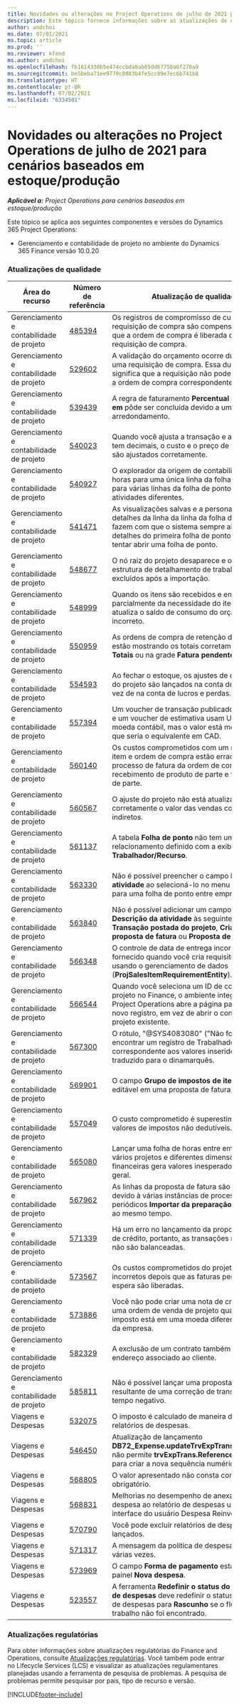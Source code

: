 ```yaml
---
title: Novidades ou alterações no Project Operations de julho de 2021 para cenários baseados em estoque/produção
description: Este tópico fornece informações sobre as atualizações de qualidade disponíveis na versão de julho de 2021 do Project Operations cenários baseados em estoque/produção.
author: andchoi
ms.date: 07/01/2021
ms.topic: article
ms.prod: ''
ms.reviewer: kfend
ms.author: andchoi
ms.openlocfilehash: fb1814330b5e474ccbda0ab85dd67758a6f270a9
ms.sourcegitcommit: be5beba71ee9770c0083b4fe5cc89e7ec6b741b8
ms.translationtype: HT
ms.contentlocale: pt-BR
ms.lasthandoff: 07/02/2021
ms.locfileid: "6334501"
---
```

# <a name="whats-new-or-changed-in-project-operations-july-2021-for-stockedproduction-based-scenarios"></a>Novidades ou alterações no Project Operations de julho de 2021 para cenários baseados em estoque/produção

_**Aplicável a:** Project Operations para cenários baseados em estoque/produção_

Este tópico se aplica aos seguintes componentes e versões do Dynamics 365 Project Operations:

- Gerenciamento e contabilidade de projeto no ambiente do Dynamics 365 Finance versão 10.0.20
 
### <a name="quality-updates"></a>Atualizações de qualidade
                                                                                                                                                                                  
| Área do recurso                      | Número de referência| Atualização de qualidade                                                                                                                                                                          |
|-----------------------------------|--------|---------------------------------------------------------------------------------------------------------------------------------------------------------------------------------|
| Gerenciamento e contabilidade de projeto | [485394](https://fix.lcs.dynamics.com/Issue/Details/?bugId=485394) | Os registros de compromisso de custo de uma requisição de compra são compensados assim que a ordem de compra é liberada da emissão da requisição de compra.                                                                           |
| Gerenciamento e contabilidade de projeto | [529602](https://fix.lcs.dynamics.com/Issue/Details/?bugId=529602) | A validação do orçamento ocorre duas vezes em uma requisição de compra. Essa duplicação significa que a requisição não pode ser fechada e a ordem de compra correspondente não é criada.                                                                                                                        |
| Gerenciamento e contabilidade de projeto | [539439](https://fix.lcs.dynamics.com/Issue/Details/?bugId=539439) | A regra de faturamento **Percentual para faturar em** pôde ser concluída devido a um problema de arredondamento.                                                                              |
| Gerenciamento e contabilidade de projeto | [540023](https://fix.lcs.dynamics.com/Issue/Details/?bugId=540023) | Quando você ajusta a transação e a porcentagem tem decimais, o custo e o preço de venda não são ajustados corretamente.                                      |
| Gerenciamento e contabilidade de projeto | [540927](https://fix.lcs.dynamics.com/Issue/Details/?bugId=540927) | O explorador da origem de contabilidade mostra horas para uma única linha da folha de ponto para várias linhas da folha de ponto com atividades diferentes.                                      |
| Gerenciamento e contabilidade de projeto | [541471](https://fix.lcs.dynamics.com/Issue/Details/?bugId=541471) | As visualizações salvas e a personalização dos detalhes da linha da linha da folha de ponto fazem com que o sistema sempre abra os detalhes do primeira folha de ponto na lista ao tentar abrir uma folha de ponto.  |
| Gerenciamento e contabilidade de projeto | [548677](https://fix.lcs.dynamics.com/Issue/Details/?bugId=548677) | O nó raiz do projeto desaparece e os registros da estrutura de detalhamento de trabalho são excluídos após a importação.                                                                                             |
| Gerenciamento e contabilidade de projeto | [548999](https://fix.lcs.dynamics.com/Issue/Details/?bugId=548999) | Quando os itens são recebidos e emitidos parcialmente da necessidade do item, o sistema atualiza o saldo de consumo do orçamento incorreto. |
| Gerenciamento e contabilidade de projeto | [550959](https://fix.lcs.dynamics.com/Issue/Details/?bugId=550959) | As ordens de compra de retenção do projeto não estão mostrando os totais corretamente no painel **Totais** ou na grade **Fatura pendente**.                                                                  |
| Gerenciamento e contabilidade de projeto | [554593](https://fix.lcs.dynamics.com/Issue/Details/?bugId=554593) | Ao fechar o estoque, os ajustes de custo do item do projeto são lançados na conta de saldo, em vez de na conta de lucros e perdas.                                                            |
| Gerenciamento e contabilidade de projeto | [557394](https://fix.lcs.dynamics.com/Issue/Details/?bugId=557394) | Um voucher de transação publicado pelo projeto e um voucher de estimativa usam USD como moeda contábil, mas o valor está mostrando o que seria o equivalente em CAD.              |
| Gerenciamento e contabilidade de projeto | [560140](https://fix.lcs.dynamics.com/Issue/Details/?bugId=560140) | Os custos comprometidos com um requisito de item e ordem de compra estão errados no processo de fatura da ordem de compra com recebimento de produto de parte e faturamento de parte.       |
| Gerenciamento e contabilidade de projeto | [560567](https://fix.lcs.dynamics.com/Issue/Details/?bugId=560567) | O ajuste do projeto não está atualizando corretamente o valor das vendas com custos indiretos.                                                                                    |
| Gerenciamento e contabilidade de projeto | [561137](https://fix.lcs.dynamics.com/Issue/Details/?bugId=561137) | A tabela **Folha de ponto** não tem um relacionamento definido com a exibição **Trabalhador/Recurso**.                                                                                   |
| Gerenciamento e contabilidade de projeto | [563330](https://fix.lcs.dynamics.com/Issue/Details/?bugId=563330) | Não é possível preencher o campo **Número de atividade** ao selecioná-lo no menu suspenso para uma folha de ponto entre empresas.                                                                 |
| Gerenciamento e contabilidade de projeto | [563840](https://fix.lcs.dynamics.com/Issue/Details/?bugId=563840) | Não é possível adicionar um campo **Objetivo** ou **Descrição da atividade** às seguintes páginas: **Transação postada do projeto**, **Criação de proposta de fatura** ou **Proposta de fatura**.  |
| Gerenciamento e contabilidade de projeto | [566348](https://fix.lcs.dynamics.com/Issue/Details/?bugId=566348) | O controle de data de entrega incorreto é fornecido quando você cria requisitos de itens usando o gerenciamento de dados (**ProjSalesItemRequirementEntity**).                                              |
| Gerenciamento e contabilidade de projeto | [566544](https://fix.lcs.dynamics.com/Issue/Details/?bugId=566544) | Quando você seleciona um ID de contrato de projeto no Finance, o ambiente integrado do Project Operations abre a página para criar um novo registro, em vez de abrir o contrato do projeto existente.                                                                                                                 |
| Gerenciamento e contabilidade de projeto | [567300](https://fix.lcs.dynamics.com/Issue/Details/?bugId=567300) |  O rótulo, "@SYS4083080" ("Não foi possível encontrar um registro de Trabalhador exclusivo correspondente aos valores inseridos") não foi traduzido para o dinamarquês.                                |
| Gerenciamento e contabilidade de projeto | [569901](https://fix.lcs.dynamics.com/Issue/Details/?bugId=569901) | O campo **Grupo de impostos de itens** não é editável em uma proposta de fatura.                                                                               |
| Gerenciamento e contabilidade de projeto | [557049](https://fix.lcs.dynamics.com/Issue/Details/?bugId=557049) | O custo comprometido é superestimado com valores de impostos não dedutíveis.                                                                                                    |
| Gerenciamento e contabilidade de projeto | [565080](https://fix.lcs.dynamics.com/Issue/Details/?bugId=565080) | Lançar uma folha de horas entre empresas com vários projetos e diferentes dimensões financeiras gera valores inesperados no razão geral.                             |
| Gerenciamento e contabilidade de projeto | [567962](https://fix.lcs.dynamics.com/Issue/Details/?bugId=567962) | As linhas da proposta de fatura são duplicadas devido à várias instâncias de processos periódicos **Importar da preparação** em execução ao mesmo tempo.                                      |
| Gerenciamento e contabilidade de projeto | [571339](https://fix.lcs.dynamics.com/Issue/Details/?bugId=571339) | Há um erro no lançamento da proposta de nota de crédito, portanto, as transações no voucher não são balanceadas.    |
| Gerenciamento e contabilidade de projeto | [573567](https://fix.lcs.dynamics.com/Issue/Details/?bugId=573567) | Os custos comprometidos do projeto tornam-se incorretos depois que as faturas pendentes em espera são liberadas.                                                                             |
| Gerenciamento e contabilidade de projeto | [573886](https://fix.lcs.dynamics.com/Issue/Details/?bugId=573886) | Você não pode criar uma nota de crédito para uma ordem de venda de projeto quando o imposto está em uma moeda diferente da moeda da empresa.                                      |
| Gerenciamento e contabilidade de projeto | [582329](https://fix.lcs.dynamics.com/Issue/Details/?bugId=582329) | A exclusão de um contrato também exclui o endereço associado ao cliente.                                                                                     |
| Gerenciamento e contabilidade de projeto | [585811](https://fix.lcs.dynamics.com/Issue/Details/?bugId=585811) | Não é possível lançar uma proposta de fatura resultante de uma correção de transação de tempo negativo.                                                                    |
| Viagens e Despesas                  | [532075](https://fix.lcs.dynamics.com/Issue/Details/?bugId=532075) | O imposto é calculado de maneira diferente nos relatórios de despesas.                                                                                                                  |
| Viagens e Despesas                  | [546450](https://fix.lcs.dynamics.com/Issue/Details/?bugId=546450) | Atualização de lançamento **DB72_Expense.updateTrvExpTransProjTransId()** não permite **trvExpTrans.ReferenceDataAreaId** para criar a nova sequência numérica.                    |
| Viagens e Despesas                  | [568805](https://fix.lcs.dynamics.com/Issue/Details/?bugId=568805) | O valor apresentado não consta com o campo obrigatório.                                                                                                             |
| Viagens e Despesas                  | [568831](https://fix.lcs.dynamics.com/Issue/Details/?bugId=568831) | Melhorias no desempenho de anexar uma despesa ao relatório de despesas usando a interface do usuário Despesa Reinventada.                                                            |
| Viagens e Despesas                  | [570790](https://fix.lcs.dynamics.com/Issue/Details/?bugId=570790) | Você pode excluir relatórios de despesas lançados.                                                                                           |
| Viagens e Despesas                  | [571317](https://fix.lcs.dynamics.com/Issue/Details/?bugId=571317) | A mensagem da política de despesas é exibida várias vezes.                                                                                                       |
| Viagens e Despesas                  | [573969](https://fix.lcs.dynamics.com/Issue/Details/?bugId=573969) | O campo **Forma de pagamento** está incluído no painel **Nova despesa**.                                                                                                      |
| Viagens e Despesas                  | [523557](https://fix.lcs.dynamics.com/Issue/Details/?bugId=523557) | A ferramenta **Redefinir o status do documento de despesas** deve redefinir o status do relatório de despesas para **Rascunho** se o fluxo de trabalho não foi encontrado. 

### <a name="regulatory-updates"></a>Atualizações regulatórias
Para obter informações sobre atualizações regulatórias do Finance and Operations, consulte [Atualizações regulatórias](/dynamics365/finance/localizations/regulatory-updates). Você também pode entrar no Lifecycle Services (LCS) e visualizar as atualizações regulamentares planejadas usando a ferramenta de pesquisa de problemas. A pesquisa de problemas permite pesquisar por país, tipo de recurso e versão.


[!INCLUDE[footer-include](../../includes/footer-banner.md)]
